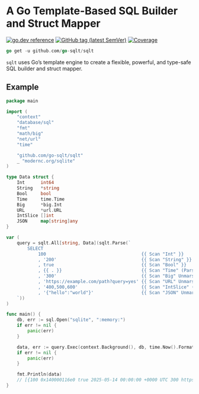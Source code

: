 # A Go Template-Based SQL Builder and Struct Mapper

[![go.dev reference](https://img.shields.io/badge/go.dev-reference-007d9c?logo=go&logoColor=white)](https://pkg.go.dev/github.com/go-sqlt/sqlt)
[![GitHub tag (latest SemVer)](https://img.shields.io/github/tag/go-sqlt/sqlt.svg?style=social)](https://github.com/go-sqlt/sqlt/tags)
[![Coverage](https://img.shields.io/badge/Coverage-71.9%25-brightgreen)](https://github.com/go-sqlt/sqlt/actions)

```go
go get -u github.com/go-sqlt/sqlt
```

`sqlt` uses Go’s template engine to create a flexible, powerful, and type-safe SQL builder and struct mapper.

## Example

```go
package main

import (
	"context"
	"database/sql"
	"fmt"
	"math/big"
	"net/url"
	"time"

	"github.com/go-sqlt/sqlt"
	_ "modernc.org/sqlite"
)

type Data struct {
	Int      int64
	String   *string
	Bool     bool
	Time     time.Time
	Big      *big.Int
	URL      *url.URL
	IntSlice []int
	JSON     map[string]any
}

var (
	query = sqlt.All[string, Data](sqlt.Parse(`
		SELECT
			100                                    {{ Scan "Int" }}
			, '200'                                {{ Scan "String" }}
			, true                                 {{ Scan "Bool" }}
			, {{ . }}                              {{ Scan "Time" (ParseTimeInLocation DateOnly UTC) }}
			, '300'                                {{ Scan "Big" UnmarshalText }}
			, 'https://example.com/path?query=yes' {{ Scan "URL" UnmarshalBinary }}
			, '400,500,600'                        {{ Scan "IntSlice" (Split "," (ParseInt 10 64)) }}
			, '{"hello":"world"}'                  {{ Scan "JSON" UnmarshalJSON }}
	`))
)

func main() {
	db, err := sql.Open("sqlite", ":memory:")
	if err != nil {
		panic(err)
	}

	data, err := query.Exec(context.Background(), db, time.Now().Format(time.DateOnly))
	if err != nil {
		panic(err)
	}

	fmt.Println(data)
	// [{100 0x140000116e0 true 2025-05-14 00:00:00 +0000 UTC 300 https://example.com/path?query=yes [400 500 600] map[hello:world]}]
}
```